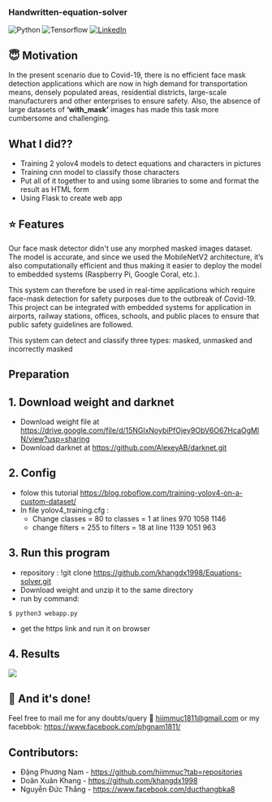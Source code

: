 ### Handwritten-equation-solver

![Python](https://img.shields.io/badge/python-v3.6+-blue.svg)
![Tensorflow](https://img.shields.io/badge/tensorflow+v2.4.1-yellow.svg)
[![LinkedIn](https://img.shields.io/badge/-LinkedIn-black.svg?style=flat-square&logo=linkedin&colorB=555)](https://www.linkedin.com/in/phgnam-dang/)


## :innocent: Motivation
In the present scenario due to Covid-19, there is no efficient face mask detection applications which are now in high demand for transportation means, densely populated areas, residential districts, large-scale manufacturers and other enterprises to ensure safety. Also, the absence of large datasets of __‘with_mask’__ images has made this task more cumbersome and challenging. 


## What I did??
- Training 2 yolov4 models to detect equations and characters in pictures
- Training cnn model to classify those characters
- Put all of it together to and using some libraries to some and format the result as HTML form
- Using Flask to create web app

## :star: Features
Our face mask detector didn't use any morphed masked images dataset. The model is accurate, and since we used the MobileNetV2 architecture, it’s also computationally efficient and thus making it easier to deploy the model to embedded systems (Raspberry Pi, Google Coral, etc.).

This system can therefore be used in real-time applications which require face-mask detection for safety purposes due to the outbreak of Covid-19. This project can be integrated with embedded systems for application in airports, railway stations, offices, schools, and public places to ensure that public safety guidelines are followed.

This system can detect and classify three types: masked, unmasked and incorrectly masked


## Preparation

## 1. Download weight and darknet
- Download weight file at https://drive.google.com/file/d/15NGlxNoybiPfOjey9ObV6O67HcaOgMlN/view?usp=sharing
- Download darknet at https://github.com/AlexeyAB/darknet.git
## 2. Config
- folow this tutorial https://blog.roboflow.com/training-yolov4-on-a-custom-dataset/
- In file yolov4_training.cfg :
  - Change classes = 80 to classes = 1 at lines 970 1058 1146
  - change filters = 255 to filters = 18 at line 1139 1051 963
## 3. Run this program
- repository : !git clone https://github.com/khangdx1998/Equations-solver.git
- Download weight and unzip it to the same directory
- run by command:
```
$ python3 webapp.py
```
- get the https link and run it on browser
## 4. Results
![](result/1.png)

## :clap: And it's done!
Feel free to mail me for any doubts/query 
:email: hiimmuc1811@gmail.com
or my facebbok:
https://www.facebook.com/phgnam1811/

## Contributors:
- Đặng Phương Nam - https://github.com/hiimmuc?tab=repositories
- Doãn Xuân Khang - https://github.com/khangdx1998
- Nguyễn Đức Thắng - https://www.facebook.com/ducthangbka8


